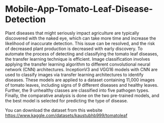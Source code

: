 # Mobile-App-Tomato-Leaf-Disease-Detection

Plant diseases that might seriously impact agriculture are typically discovered with the naked eye, which can take more time and increase the likelihood of inaccurate detection. This issue can be resolved, and the risk of decreased plant production is decreased with early discovery. To automate the process of detecting and classifying the tomato leaf diseases, the transfer learning technique is efficient. Image classification involves applying the transfer learning algorithm to different convolutional neural network (CNN) architectures. InceptionV3 and VGG16 models with CNN are used to classify images via transfer learning architectures to identify diseases. These models are applied to a dataset containing 11,000 images of tomato leaves, including signs of 9 different diseases and healthy leaves. Further, the 9 unhealthy classes are classified into five pathogen types. Finally, the comparative analysis is done on the two pre-trained models, and the best model is selected for predicting the type of disease.

You can download the dataset from this website
https://www.kaggle.com/datasets/kaustubhb999/tomatoleaf
